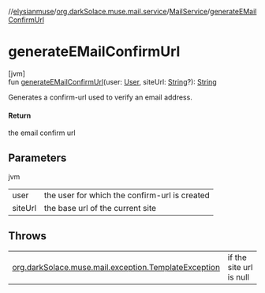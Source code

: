 //[elysianmuse](../../../index.md)/[org.darkSolace.muse.mail.service](../index.md)/[MailService](index.md)/[generateEMailConfirmUrl](generate-e-mail-confirm-url.md)

# generateEMailConfirmUrl

[jvm]\
fun [generateEMailConfirmUrl](generate-e-mail-confirm-url.md)(user: [User](../../org.darkSolace.muse.user.model/-user/index.md), siteUrl: [String](https://kotlinlang.org/api/latest/jvm/stdlib/kotlin/-string/index.html)?): [String](https://kotlinlang.org/api/latest/jvm/stdlib/kotlin/-string/index.html)

Generates a confirm-url used to verify an email address.

#### Return

the email confirm url

## Parameters

jvm

| | |
|---|---|
| user | the user for which the confirm-url is created |
| siteUrl | the base url of the current site |

## Throws

| | |
|---|---|
| [org.darkSolace.muse.mail.exception.TemplateException](../../org.darkSolace.muse.mail.exception/-template-exception/index.md) | if the site url is null |
